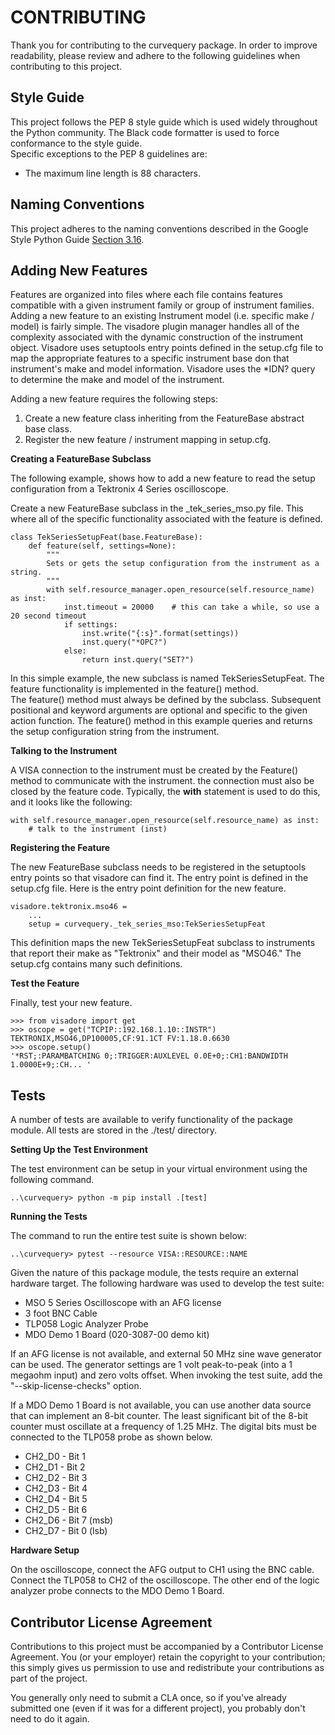 # CONTRIBUTING
Thank you for contributing to the curvequery package.  In order to improve 
readability, please review and adhere to the following guidelines when contributing 
to this project.

## Style Guide

This project follows the PEP 8 style guide which is used widely throughout the Python 
community. 
The Black code formatter is used to force conformance to the style guide.  
Specific exceptions to the PEP 8 guidelines are:
<ul>
    <li>The maximum line length is 88 characters.</li>
</ul>

## Naming Conventions

This project adheres to the naming conventions described in the Google Style Python 
Guide [Section 3.16](http://google.github.io/styleguide/pyguide.html#316-naming).  

## Adding New Features

Features are organized into files where each file contains features compatible with a given 
instrument family or group of instrument families. 
Adding a new feature to an existing Instrument model (i.e. specific make / model) is fairly simple.
The visadore plugin manager handles all of the complexity associated with the dynamic construction 
of the instrument object.
Visadore uses setuptools entry points defined in the setup.cfg file to map the appropriate features
to a specific instrument base don that instrument's make and model information.
Visadore uses the *IDN? query to determine the make and model of the instrument.

Adding a new feature requires the following steps:
<ol>
    <li>Create a new feature class inheriting from the FeatureBase abstract base class.</li>
    <li>Register the new feature / instrument mapping in setup.cfg.</li>
</ol>

__Creating a FeatureBase Subclass__

The following example, shows how to add a new feature to read the setup configuration 
from a Tektronix 4 Series oscilloscope.

Create a new FeatureBase subclass in the _tek_series_mso.py file.
This where all of the specific functionality associated with the feature is defined.

    class TekSeriesSetupFeat(base.FeatureBase):
        def feature(self, settings=None):
            """
            Sets or gets the setup configuration from the instrument as a string.
            """
            with self.resource_manager.open_resource(self.resource_name) as inst:
                inst.timeout = 20000    # this can take a while, so use a 20 second timeout
                if settings:
                    inst.write("{:s}".format(settings))
                    inst.query("*OPC?")
                else:
                    return inst.query("SET?")

In this simple example, the new subclass is named TekSeriesSetupFeat.
The feature functionality is implemented in the feature() method.  
The feature() method must always be defined by the subclass.
Subsequent positional and keyword arguments are optional and specific to the given 
action function. 
The feature() method in this example queries and returns the setup configuration string 
from the instrument.

__Talking to the Instrument__

A VISA connection to the instrument must be created by the Feature() method to communicate 
with the instrument.
the connection must also be closed by the feature code.
Typically, the __with__ statement is used to do this, and it looks like the following:

    with self.resource_manager.open_resource(self.resource_name) as inst:
        # talk to the instrument (inst)

__Registering the Feature__

The new FeatureBase subclass needs to be registered in the setuptools entry points so 
that visadore can find it.
The entry point is defined in the setup.cfg file.
Here is the entry point definition for the new feature.

    visadore.tektronix.mso46 =
        ...
        setup = curvequery._tek_series_mso:TekSeriesSetupFeat

This definition maps the new TekSeriesSetupFeat subclass to instruments that report their 
make as "Tektronix" and their model as "MSO46."
The setup.cfg contains many such definitions.

__Test the Feature__

Finally, test your new feature.

    >>> from visadore import get
    >>> oscope = get("TCPIP::192.168.1.10::INSTR")
    TEKTRONIX,MSO46,DP100005,CF:91.1CT FV:1.18.0.6630
    >>> oscope.setup()
    '*RST;:PARAMBATCHING 0;:TRIGGER:AUXLEVEL 0.0E+0;:CH1:BANDWIDTH 1.0000E+9;:CH... '

## Tests

A number of tests are available to verify functionality of the package module.
All tests are stored in the ./test/ directory.

__Setting Up the Test Environment__

The test environment can be setup in your virtual environment using the following command.

    ..\curvequery> python -m pip install .[test]

__Running the Tests__

The command to run the entire test suite is shown below:

    ..\curvequery> pytest --resource VISA::RESOURCE::NAME

Given the nature of this package module, the tests require an external hardware target.
The following hardware was used to develop the test suite:
* MSO 5 Series Oscilloscope with an AFG license
* 3 foot BNC Cable
* TLP058 Logic Analyzer Probe
* MDO Demo 1 Board (020-3087-00 demo kit)

If an AFG license is not available, and external 50 MHz sine wave generator can be used.
The generator settings are 1 volt peak-to-peak (into a 1 megaohm input) and zero volts offset.
When invoking the test suite, add the "--skip-license-checks" option.

If a MDO Demo 1 Board is not available, you can use another data source that can implement an 8-bit counter.
The least significant bit of the 8-bit counter must oscillate at a frequency of 1.25 MHz.
The digital bits must be connected to the TLP058 probe as shown below.
* CH2_D0 - Bit 1
* CH2_D1 - Bit 2
* CH2_D2 - Bit 3
* CH2_D3 - Bit 4
* CH2_D4 - Bit 5
* CH2_D5 - Bit 6
* CH2_D6 - Bit 7 (msb)
* CH2_D7 - Bit 0 (lsb)

__Hardware Setup__

On the oscilloscope, connect the AFG output to CH1 using the BNC cable. 
Connect the TLP058 to CH2 of the oscilloscope. 
The other end of the logic analyzer probe connects to the MDO Demo 1 Board.

## Contributor License Agreement
Contributions to this project must be accompanied by a Contributor License Agreement. You (or 
your employer) retain the copyright to your contribution; this simply gives us permission to use 
and redistribute your contributions as part of the project.

You generally only need to submit a CLA once, so if you've already submitted one (even if it was 
for a different project), you probably don't need to do it again.
